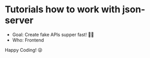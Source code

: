 # Tutorials how to work with json-server

- Goal: Create fake APIs supper fast! 🐱‍🏍
- Who: Frontend

Happy Coding! 😜
